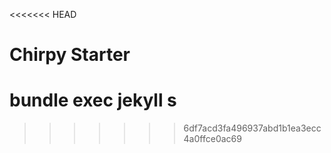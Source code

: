 <<<<<<< HEAD
# Chirpy Starter
bundle exec jekyll s
=======
>>>>>>> 6df7acd3fa496937abd1b1ea3ecc4a0ffce0ac69

